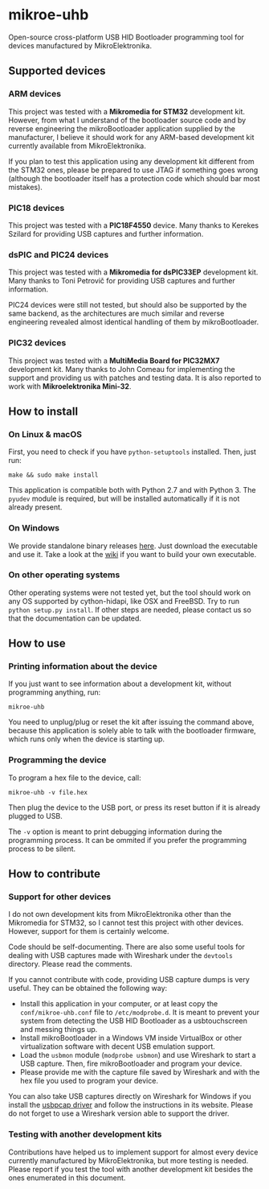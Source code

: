 mikroe-uhb
==========

Open-source cross-platform USB HID Bootloader programming tool for devices manufactured by MikroElektronika.


Supported devices
-----------------

### ARM devices

This project was tested with a **Mikromedia for STM32** development kit. However, from what I understand of the bootloader source code and by reverse engineering the mikroBootloader application supplied by the manufacturer, I believe it should work for any ARM-based development kit currently available from MikroElektronika.

If you plan to test this application using any development kit different from the STM32 ones, please be prepared to use JTAG if something goes wrong (although the bootloader itself has a protection code which should bar most mistakes).

### PIC18 devices

This project was tested with a **PIC18F4550** device. Many thanks to Kerekes Szilard for providing USB captures and further information.

### dsPIC and PIC24 devices

This project was tested with a **Mikromedia for dsPIC33EP** development kit. Many thanks to Toni Petrovič for providing USB captures and further information.

PIC24 devices were still not tested, but should also be supported by the same backend, as the architectures are much similar and reverse engineering revealed almost identical handling of them by mikroBootloader.

### PIC32 devices

This project was tested with a **MultiMedia Board for PIC32MX7** development kit. Many thanks to John Comeau for implementing the support and providing us with patches and testing data. It is also reported to work with **Mikroelektronika Mini-32**.


How to install
--------------

### On Linux & macOS

First, you need to check if you have `python-setuptools` installed.
Then, just run:

```
make && sudo make install
```

This application is compatible both with Python 2.7 and with Python 3. The `pyudev` module is required, but will be installed automatically if it is not already present.

### On Windows

We provide standalone binary releases [here](https://github.com/thotypous/mikroe-uhb/releases). Just download the executable and use it. Take a look at the [wiki](https://github.com/thotypous/mikroe-uhb/wiki/Creating-a-standalone-executable-for-Windows) if you want to build your own executable.

### On other operating systems

Other operating systems were not tested yet, but the tool should work on any OS supported by cython-hidapi, like OSX and FreeBSD. Try to run `python setup.py install`. If other steps are needed, please contact us so that the documentation can be updated.


How to use
----------

### Printing information about the device

If you just want to see information about a development kit, without programming anything, run:

```
mikroe-uhb
```

You need to unplug/plug or reset the kit after issuing the command above, because this application is solely able to talk with the bootloader firmware, which runs only when the device is starting up.


### Programming the device

To program a hex file to the device, call:

```
mikroe-uhb -v file.hex
```

Then plug the device to the USB port, or press its reset button if it is already plugged to USB.

The `-v` option is meant to print debugging information during the programming process. It can be ommited if you prefer the programming process to be silent.


How to contribute
-----------------

### Support for other devices

I do not own development kits from MikroElektronika other than the Mikromedia for STM32, so I cannot test this project with other devices. However, support for them is certainly welcome.

Code should be self-documenting. There are also some useful tools for dealing with USB captures made with Wireshark under the `devtools` directory. Please read the comments.

If you cannot contribute with code, providing USB capture dumps is very useful. They can be obtained the following way:

* Install this application in your computer, or at least copy the `conf/mikroe-uhb.conf` file to `/etc/modprobe.d`. It is meant to prevent your system from detecting the USB HID Bootloader as a usbtouchscreen and messing things up.
* Install mikroBootloader in a Windows VM inside VirtualBox or other virtualization software with decent USB emulation support.
* Load the `usbmon` module (`modprobe usbmon`) and use Wireshark to start a USB capture. Then, fire mikroBootloader and program your device.
* Please provide me with the capture file saved by Wireshark and with the hex file you used to program your device.

You can also take USB captures directly on Wireshark for Windows if you install the [usbpcap driver](http://desowin.org/usbpcap) and follow the instructions in its website. Please do not forget to use a Wireshark version able to support the driver.

### Testing with another development kits

Contributions have helped us to implement support for almost every device currently manufactured by MikroElektronika, but more testing is needed. Please report if you test the tool with another development kit besides the ones enumerated in this document.
